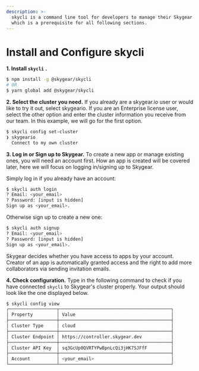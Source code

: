 ```yaml
---
description: >-
  skycli is a command line tool for developers to manage their Skygear apps,
  which is a prerequisite for all following sections.
---
```


# Install and Configure skycli

**1. Install `skycli`** **.**

```bash
$ npm install -g @skygear/skycli
# OR
$ yarn global add @skygear/skycli
```

**2. Select the cluster you need.** If you already are a skygear.io user or would like to try it out, select skygeario. If you are an Enterprise license user, select the other option and enter the cluster information you receive from our team. In this example, we will go for the first option.

```bash
$ skycli config set-cluster
❯ skygeario
  Connect to my own cluster
```

**3. Log in or Sign up to Skygear.** To create a new app or manage existing ones, you will need an account first. How an app is created will be covered later, here we will focus on logging in/signing up to Skygear.

Simply log in if you already have an account:

```bash
$ skycli auth login
? Email: <your_email>
? Password: [input is hidden]
Sign up as <your_email>.
```

Otherwise sign up to create a new one:

```bash
$ skycli auth signup
? Email: <your_email>
? Password: [input is hidden]
Sign up as <your_email>.
```

 Skygear decides whether you have access to apps by your account. Creator of an app is automatically granted access and the right to add more collaborators via sending invitation emails.

**4. Check configuration.** Type in the following command to check if you have connected `skycli`  to Skygear's cluster properly. Your output should look like the one displayed below.

```bash
$ skycli config view
┌──────────────────┬──────────────────────────────────────────┐
│ Property         │ Value                                    │
├──────────────────┼──────────────────────────────────────────┤
│ Cluster Type     │ cloud                                    │
├──────────────────┼──────────────────────────────────────────┤
│ Cluster Endpoint │ https://controller.skygear.dev           │
├──────────────────┼──────────────────────────────────────────┤
│ Cluster API Key  │ sq3GcUp0QVRTYPwBpnLcQi3jHK7SJFfF         │
├──────────────────┼──────────────────────────────────────────┤
│ Account          │ <your_email>                             │
└──────────────────┴──────────────────────────────────────────┘
```



